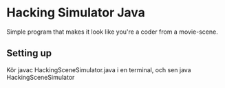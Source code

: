 # Hacking Simulator Java
 Simple program that makes it look like you're a coder from a movie-scene.

## Setting up
Kör
javac HackingSceneSimulator.java
i en terminal, och sen
java HackingSceneSimulator
